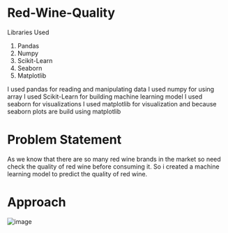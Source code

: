 # Red-Wine-Quality

Libraries Used

  1. Pandas
  2. Numpy
  3. Scikit-Learn
  4. Seaborn
  5. Matplotlib

I used pandas for reading and manipulating data
I used numpy for using array
I used Scikit-Learn for building machine learning model
I used seaborn for visualizations
I used matplotlib for visualization and because seaborn plots are build using matplotlib

# Problem Statement

As we know that there are so many red wine brands in the market so need check the quality of red wine before consuming it. So i created a machine learning model to predict the quality of red wine.

# Approach 

![image](https://user-images.githubusercontent.com/37149683/144063129-3614c564-2540-4320-958c-47c520f77c14.png)
